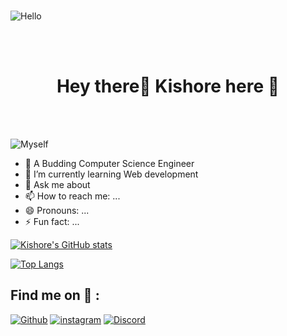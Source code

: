 <br>

![Hello](https://user-images.githubusercontent.com/98384128/150978993-bae2b6b5-d3bf-4a31-ba04-d0fc2af1fdea.gif)

<br>
<br>
<h1 align="center"> Hey there👋 Kishore here 🤞 </h1>
<br>
<br>

![Myself](https://user-images.githubusercontent.com/98384128/150978939-3d112e9a-ec44-4851-a4e8-999189e332e8.jpeg)

- 🔭 A Budding Computer Science Engineer
- 🌱 I’m currently learning Web development
- 💬 Ask me about 
- 📫 How to reach me: ...
- 😄 Pronouns: ...
- ⚡ Fun fact: ...

[![Kishore's GitHub stats](https://github-readme-stats.vercel.app/api?username=Kishore-070&show_icons=true&theme=jolly)](https://github.com/Kishore-070/github-readme-stats)



[![Top Langs](https://github-readme-stats.vercel.app/api/top-langs/?username=Kishore-070&layout=compact)](https://github.com/Kishore-070/github-readme-stats)

## Find me on 🔽 :

<a href="https://github.com/Kishore-070" target="_blank"><img src="https://user-images.githubusercontent.com/98384128/150993683-361ec039-0b0c-4695-aa06-ae61c63e6758.png" alt="Github"></a>
<a href="https://www.instagram.com/kish070/"><img src="https://user-images.githubusercontent.com/98384128/150994400-8bd04608-da29-4513-95d5-436bb816f413.jpg" alt="instagram"></a>
<a href="https://discord.com/channels/@me"><img src="https://user-images.githubusercontent.com/98384128/150995466-7f0c2417-6ed0-4485-a994-c6d2c7f277c1.png" alt="Discord"></a>

